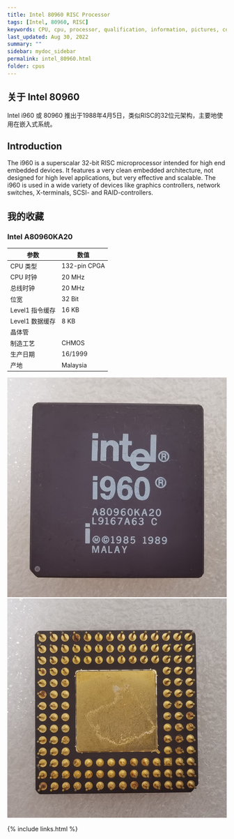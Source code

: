 ```yaml
---
title: Intel 80960 RISC Processor
tags: [Intel, 80960, RISC]
keywords: CPU, cpu, processor, qualification, information, pictures, core, frequency, chip packaging, packaging, cpu info, x86, collection, amd, cyrix, harris, ibm, idt, iit, intel, motorola, nec, sgs, sgs-thomson, siemens, ST, signetics, mhs, ti, texas instruments, ulsi, umc, weitek, zilog, 808x, 8085, 8088, 8086, 80188, 80186, 80286, 286, 80386, 386, i386, Am386, 386sx, 386dx, 486, i486, 586, 486sx, 486dx, overdrive, 487, pentium, 586, 5x86, 386dlc, 386slc, 486dx2, mmx, ppro, pentium-pro, pro, athlon, duron, z80, dirk oppelt, dirk, oppelt, engineering, sample, samples
last_updated: Aug 30, 2022
summary: ""
sidebar: mydoc_sidebar
permalink: intel_80960.html
folder: cpus
---
```


## 关于 Intel 80960

Intel i960 或 80960 推出于1988年4月5日，类似RISC的32位元架构，主要地使用在嵌入式系统。

## Introduction

The i960 is a superscalar 32-bit RISC microprocessor intended for high end embedded devices. It features a very clean embedded architecture, not designed for high level applications, but very effective and scalable. The i960 is used in a wide variety of devices like graphics controllers, network switches, X-terminals, SCSI- and RAID-controllers.

## 我的收藏

### Intel A80960KA20

| 参数 | 数值 |
| ------ | ------ |
| CPU 类型 | 132-pin CPGA |
| CPU 时钟 | 20 MHz |
| 总线时钟 | 20 MHz |
| 位宽 | 32 Bit |
| Level1 指令缓存 | 16 KB |
| Level1 数据缓存 | 8 KB |
| 晶体管 |  |
| 制造工艺 | CHMOS |
| 生产日期 | 16/1999 |
| 产地 | Malaysia |

![Intel A80960KA20 正面](/images/cpus/Intel/Intel_A80960KA20_1.jpg)
![Intel A80960KA20 反面](/images/cpus/Intel/Intel_A80960KA20_2.jpg)

{% include links.html %}
